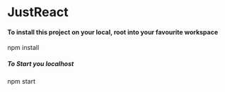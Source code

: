 # JustReact

#### To install this project on your local, root into your favourite workspace #####
npm install

##### To Start you localhost ####
npm start
